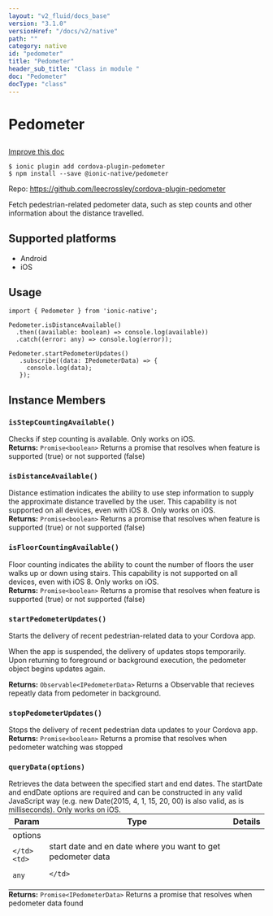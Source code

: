 ```yaml
---
layout: "v2_fluid/docs_base"
version: "3.1.0"
versionHref: "/docs/v2/native"
path: ""
category: native
id: "pedometer"
title: "Pedometer"
header_sub_title: "Class in module "
doc: "Pedometer"
docType: "class"
---
```








<h1 class="api-title">
  
  Pedometer
  

  

  </h1>

<a class="improve-v2-docs" href="http://github.com/driftyco/ionic-native/edit/master/src/@ionic-native/plugins/pedometer/index.ts#L14">
  Improve this doc
</a>



<!-- decorators -->





<pre><code>$ ionic plugin add cordova-plugin-pedometer
$ npm install --save @ionic-native/pedometer
</code></pre>
<p>Repo:
  <a href="https://github.com/leecrossley/cordova-plugin-pedometer">
    https://github.com/leecrossley/cordova-plugin-pedometer
  </a>
</p>

<!-- description -->

<p>Fetch pedestrian-related pedometer data,
such as step counts and other information about the distance travelled.</p>


<!-- @platforms tag -->
<h2>Supported platforms</h2>

<ul>
  <li>Android</li><li>iOS</li>
</ul>

<!-- @platforms tag end -->


<!-- if doc.decorators -->

<!-- @usage tag -->

<h2>Usage</h2>

<pre><code>import { Pedometer } from &#39;ionic-native&#39;;

Pedometer.isDistanceAvailable()
  .then((available: boolean) =&gt; console.log(available))
  .catch((error: any) =&gt; console.log(error));

Pedometer.startPedometerUpdates()
   .subscribe((data: IPedometerData) =&gt; {
     console.log(data);
   });
</code></pre>




<!-- @property tags -->




<!-- methods on the class -->

<h2>Instance Members</h2>
<div id="isStepCountingAvailable"></div>
<h3>
  <code>isStepCountingAvailable()</code>
  

</h3>
Checks if step counting is available. Only works on iOS.


<div class="return-value" markdown="1">
  <i class="icon ion-arrow-return-left"></i>
  <b>Returns:</b> 
<code>Promise&lt;boolean&gt;</code> Returns a promise that resolves when feature is supported (true) or not supported (false)
</div><div id="isDistanceAvailable"></div>
<h3>
  <code>isDistanceAvailable()</code>
  

</h3>
Distance estimation indicates the ability to use step information to supply the approximate distance travelled by the user.
This capability is not supported on all devices, even with iOS 8.
Only works on iOS.


<div class="return-value" markdown="1">
  <i class="icon ion-arrow-return-left"></i>
  <b>Returns:</b> 
<code>Promise&lt;boolean&gt;</code> Returns a promise that resolves when feature is supported (true) or not supported (false)
</div><div id="isFloorCountingAvailable"></div>
<h3>
  <code>isFloorCountingAvailable()</code>
  

</h3>
Floor counting indicates the ability to count the number of floors the user walks up or down using stairs.
This capability is not supported on all devices, even with iOS 8.
Only works on iOS.


<div class="return-value" markdown="1">
  <i class="icon ion-arrow-return-left"></i>
  <b>Returns:</b> 
<code>Promise&lt;boolean&gt;</code> Returns a promise that resolves when feature is supported (true) or not supported (false)
</div><div id="startPedometerUpdates"></div>
<h3>
  <code>startPedometerUpdates()</code>
  

</h3>
Starts the delivery of recent pedestrian-related data to your Cordova app.

When the app is suspended, the delivery of updates stops temporarily.
Upon returning to foreground or background execution, the pedometer object begins updates again.


<div class="return-value" markdown="1">
  <i class="icon ion-arrow-return-left"></i>
  <b>Returns:</b> 
<code>Observable&lt;IPedometerData&gt;</code> Returns a Observable that recieves repeatly data from pedometer in background.
</div><div id="stopPedometerUpdates"></div>
<h3>
  <code>stopPedometerUpdates()</code>
  

</h3>
Stops the delivery of recent pedestrian data updates to your Cordova app.


<div class="return-value" markdown="1">
  <i class="icon ion-arrow-return-left"></i>
  <b>Returns:</b> 
<code>Promise&lt;boolean&gt;</code> Returns a promise that resolves when pedometer watching was stopped
</div><div id="queryData"></div>
<h3>
  <code>queryData(options)</code>
  

</h3>
Retrieves the data between the specified start and end dates.
The startDate and endDate options are required and can be constructed in any valid JavaScript way
(e.g. new Date(2015, 4, 1, 15, 20, 00) is also valid, as is milliseconds).
Only works on iOS.
<table class="table param-table" style="margin:0;">
  <thead>
  <tr>
    <th>Param</th>
    <th>Type</th>
    <th>Details</th>
  </tr>
  </thead>
  <tbody>
  
  <tr>
    <td>
      options
      
      
    </td>
    <td>
      
<code>any</code>
    </td>
    <td>
      <p>start date and en date where you want to get pedometer data</p>

      
    </td>
  </tr>
  
  </tbody>
</table>

<div class="return-value" markdown="1">
  <i class="icon ion-arrow-return-left"></i>
  <b>Returns:</b> 
<code>Promise&lt;IPedometerData&gt;</code> Returns a promise that resolves when pedometer data found
</div>



<!-- other classes -->

<!-- end other classes -->

<!-- interfaces -->

<!-- end interfaces -->

<!-- related link --><!-- end content block -->


<!-- end body block -->

